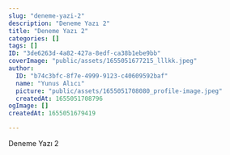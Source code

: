 ```yaml
---
slug: "deneme-yazi-2"
description: "Deneme Yazı 2"
title: "Deneme Yazı 2"
categories: []
tags: []
ID: "3de6263d-4a82-427a-8edf-ca38b1ebe9bb"
coverImage: "public/assets/1655051677215_lllkk.jpeg"
author:
  ID: "b74c3bfc-8f7e-4999-9123-c40609592baf"
  name: "Yunus Alıcı"
  picture: "public/assets/1655051708080_profile-image.jpeg"
  createdAt: 1655051708796
ogImage: []
createdAt: 1655051679419

---
```

Deneme Yazı 2